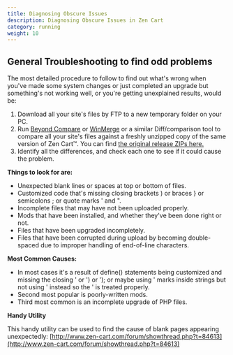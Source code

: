 ```yaml
---
title: Diagnosing Obscure Issues
description: Diagnosing Obscure Issues in Zen Cart 
category: running 
weight: 10
---
```


## General Troubleshooting to find odd problems

The most detailed procedure to follow to find out what's wrong when you've made some system changes or just completed an upgrade but something's not working well, or you're getting unexplained results, would be:

1.  Download all your site's files by FTP to a new temporary folder on your PC.
2.  Run [Beyond Compare](http://www.scootersoftware.com/download.php) or [WinMerge](http://winmerge.sf.net) or a similar Diff/comparison tool to compare all your site's files against a freshly unzipped copy of the same version of Zen Cart™. You can find [the original release ZIPs here.](http://sourceforge.net/projects/zencart/files/)
3.  Identify all the differences, and check each one to see if it could cause the problem.

**Things to look for are:**

*   Unexpected blank lines or spaces at top or bottom of files.
*   Customized code that's missing closing brackets ) or braces } or semicolons ; or quote marks ' and ".
*   Incomplete files that may have not been uploaded properly.
*   Mods that have been installed, and whether they've been done right or not.
*   Files that have been upgraded incompletely.
*   Files that have been corrupted during upload by becoming double-spaced due to improper handling of end-of-line characters.

**Most Common Causes:**

*   In most cases it's a result of define() statements being customized and missing the closing ' or ') or '); or maybe using ' marks inside strings but not using \' instead so the ' is treated properly.
*   Second most popular is poorly-written mods.
*   Third most common is an incomplete upgrade of PHP files.

**Handy Utility**

This handy utility can be used to find the cause of blank pages appearing unexpectedly: [http://www.zen-cart.com/forum/showthread.php?t=84613](http://www.zen-cart.com/forum/showthread.php?t=84613)

